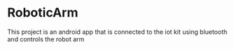 # RoboticArm
This project is an android app that is connected to the iot kit using bluetooth and controls the robot arm
